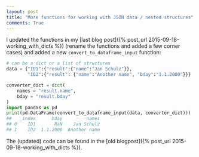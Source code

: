 ```yaml
---
layout: post
title: "More functions for working with JSON data / nested structures"
comments: True
---
```


I updated the functions in my [last blog post]({% post_url 2015-09-18-working_with_dicts %}) (rename the functions and added a few corner cases) and added a new `convert_to_dataframe_input` function:

```python
# can be a dict or a list of structures
data = {"ID1":{"result":{"name":"Jan Schulz"}},
        "ID2":{"result": {"name":"Another name", "bday":"1.1.2000"}}}

converter_dict = dict(
    names = "result.name",
    bday = "result.bday"
)
import pandas as pd
print(pd.DataFrame(convert_to_dataframe_input(data, converter_dict)))
##   _index      bday         names
## 0    ID1       NaN    Jan Schulz
## 1    ID2  1.1.2000  Another name
```

The (updated) code can be found in the [old blogpost]({% post_url 2015-09-18-working_with_dicts %}).